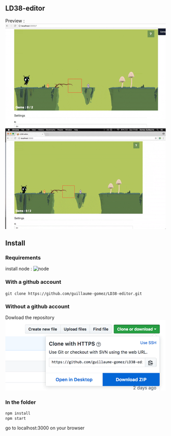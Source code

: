 ## LD38-editor

Preview : 
![Preview](preview.gif "Preview")
![Preview2](preview2.gif "Preview2")

## Install

### Requirements
install node : ![node](https://nodejs.org/en/)

### With a github account
`git clone https://github.com/guillaume-gomez/LD38-editor.git`

### Without a github account 
Dowload the repository ![image](github-download.png)

### In the folder
```
npm install
npm start
```

go to localhost:3000 on your browser



